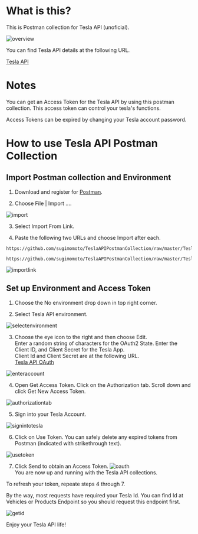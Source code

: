 # What is this?

This is Postman collection for Tesla API (unoficial).

![overview](/Images/mainimage.png)

You can find Tesla API details at the following URL.

[Tesla API](https://www.teslaapi.io/)

# Notes

You can get an Access Token for the Tesla API by using this postman collection. This access token can control your tesla's functions.

Access Tokens can be expired by changing your Tesla account password.

# How to use Tesla API Postman Collection

## Import Postman collection and Environment

1. Download and register for [Postman](https://www.postman.com/).

2. Choose File | Import ....

![import](/Images/import.png)

3. Select Import From Link.

4. Paste the following two URLs and choose Import after each.

```url
https://github.com/sugimomoto/TeslaAPIPostmanCollection/raw/master/Tesla%20API%20Postman%20Collection%20(Unofficial).postman_collection.json
```

```url
https://github.com/sugimomoto/TeslaAPIPostmanCollection/raw/master/Tesla%20API%20Environment.postman_environment.json
```

![importlink](/Images/importurl.png)

## Set up Environment and Access Token

1. Choose the No environment drop down in top right corner.

2. Select Tesla API environment.

![selectenvironment](/Images/selectenvironment.png)

3. Choose the eye icon to the right and then choose Edit.  
Enter a random string of characters for the OAuth2 State. Enter the Client ID, and Client Secret for the Tesla App.  
Client Id and Client Secret are at the following URL.  
[Tesla API OAuth](https://www.teslaapi.io/authentication/oauth)

![enteraccount](/Images/enteraccount.png)

4. Open Get Access Token. Click on the Authorization tab. Scroll down and click Get New Access Token.

![authorizationtab](/Images/authorizationtab.png)

5. Sign into your Tesla Account.

![signintotesla](/Images/teslasignin.png)

6. Click on Use Token. You can safely delete any expired tokens from Postman (indicated with strikethrough text).

![usetoken](/Images/usetoken.png)

7. Click Send to obtain an Access Token.
![oauth](/Images/oauth.png)  
You are now up and running with the Tesla API collections.

To refresh your token, repeate steps 4 through 7.  

By the way, most requests have required your Tesla Id. You can find Id at Vehicles or Products Endpoint so you should request this endpoint first.

![getid](/Images/getid.png)

Enjoy your Tesla API life!
